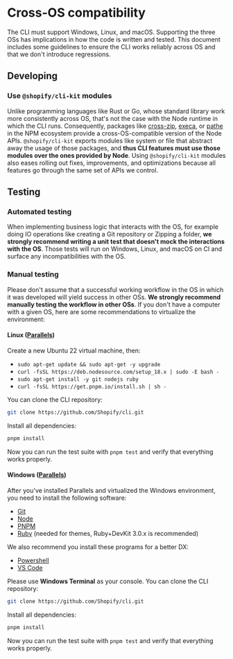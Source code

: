 # Cross-OS compatibility

The CLI must support Windows, Linux, and macOS.
Supporting the three OSs has implications in how the code is written and tested. This document includes some guidelines to ensure the CLI works reliably across OS and that we don't introduce regressions.

## Developing

### Use `@shopify/cli-kit` modules

Unlike programming languages like Rust or Go, whose standard library work more consistently across OS, that's not the case with the Node runtime in which the CLI runs. Consequently, packages like [cross-zip](https://www.npmjs.com/package/cross-zip), [execa](https://www.npmjs.com/package/execa), or [pathe](https://www.npmjs.com/package/pathe) in the NPM ecosystem provide a cross-OS-compatible version of the Node APIs. `@shopify/cli-kit` exports modules like system or file that abstract away the usage of those packages, and **thus CLI features must use those modules over the ones provided by Node**. Using `@shopify/cli-kit` modules also eases rolling out fixes, improvements, and optimizations because all features go through the same set of APIs we control.

## Testing

### Automated testing

When implementing business logic that interacts with the OS, for example doing IO operations like creating a Git repository or Zipping a folder, **we strongly recommend writing a unit test that doesn't mock the interactions with the OS**. Those tests will run on Windows, Linux, and macOS on CI and surface any incompatibilities with the OS.


### Manual testing

Please don't assume that a successful working workflow in the OS in which it was developed will yield success in other OSs. **We strongly recommend manually testing the workflow in other OSs**. If you don't have a computer with a given OS, here are some recommendations to virtualize the environment:

#### Linux ([Parallels](https://www.parallels.com/pd/general/))

Create a new Ubuntu 22 virtual machine, then:

- `sudo apt-get update && sudo apt-get -y upgrade`
- `curl -fsSL https://deb.nodesource.com/setup_18.x | sudo -E bash -`
- `sudo apt-get install -y git nodejs ruby`
- `curl -fsSL https://get.pnpm.io/install.sh | sh -`

You can clone the CLI repository:

```bash
git clone https://github.com/Shopify/cli.git
```

Install all dependencies:

```bash
pnpm install
```

Now you can run the test suite with `pnpm test` and verify that everything works properly.

#### Windows ([Parallels](https://www.parallels.com/pd/general/))

After you've installed Parallels and virtualized the Windows environment, you need to install the following software:

- [Git](https://git-scm.com/download/win)
- [Node](https://nodejs.org/en/download/)
- [PNPM](https://pnpm.io/installation)
- [Ruby](https://rubyinstaller.org/downloads/) (needed for themes, Ruby+DevKit 3.0.x is recommended)

We also recommend you install these programs for a better DX:
- [Powershell](https://learn.microsoft.com/en-us/powershell/scripting/install/installing-powershell-on-windows)
- [VS Code](https://code.visualstudio.com/download)

Please use **Windows Terminal** as your console. You can clone the CLI repository:

```bash
git clone https://github.com/Shopify/cli.git
```

Install all dependencies:

```bash
pnpm install
```

Now you can run the test suite with `pnpm test` and verify that everything works properly.
